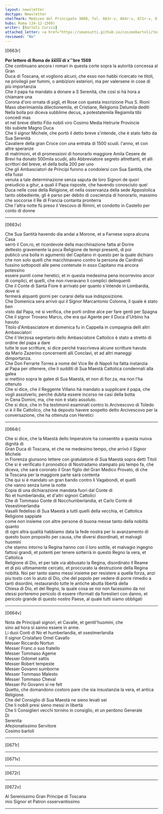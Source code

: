 ```yaml
---
layout: newsletter
doctype: Newsletter
shelfmark: Mediceo del Principato 3080, fol. 663r-v, 664r-v, 671r-v, 672r-v
hubs: Roma (24-12-1569)
writer: [Bartoli Curzio]
attached_letter: <a href="https://smansutti.github.io/cosimobartoli/texts/2979_119/">2979_119</a>
reviewed: "No"
---
```


[0663r]  
  
  
<strong>Per lettere di Roma de x̅x̅i̅i̅i̅i̅ di x⁀bre 1569</strong>  
Che continuano ancora i romari in questa corte sopra la autorità concessa al Gran  
Duca di Toscana, et vogliono alcuni, che esso non habbi ricercato ne titoli,  
ne privilegii per fummi, o ambizioni esteriori, ma per valersene in cose di  
più importanzia  
Che il papa ha mandato a donare a S Serenità, che così si hà hora a chiamare una  
Corona d'oro ornata di pigli, et Rose con questa inscrizione Pius S. Rioni  
Maxo oberimiamila dilectionemila, et Cristiane, Religionis Delumila dediti  
Nella bolla poi diceva subblime decus, a potestatemila Regiamila tibi concedi mas  
et nel breve diletto Filio nobili viro Cosimo Media Hetrurie Provincie  
tibi subiete Magno Duca  
Che il signor Michele, che portò il detto breve s'intende, che è stato fatto da Sua Serenità  
Cavaliere della gran Croce con una entrata di 1500 scudi. l'anno, et con altre speranze  
di matrimoni, et di promessioni di honorarlo maggiore Amila Cesere de  
Brevi ha donato 500mila scudii, allo Abbreviatore segreto altrettanti, et alli  
scrittori del breve, et della bolla 200 per uno  
Che gli Ambasciatori de Principi furono a condolersi con Sua Santità, che ella fussi  
venuta a tale determinazione senza saputa de loro Signori de quori  
preiudicio a gitur, a quali il Papa risposte, che havendo conosciuto quel  
Duca nelle cose della Religione, et nella osservanza della sede Appostolica  
tanto obbediente, gli è parso per debito di coscienzia di honorarlo, massimo  
che soccorse il Re di Francia contanta pronterra  
Che l'altra notte fù preso il Vescovo di Rimini, et condotto in Castello per  
conto di donne  
  
---  

[0663v]  
  
  
Che Sua Santità havendo dia andai a Morone, et a Farnese sopra alcuna Casa  
serrò il Con.ro, et ricordevole della macchinazione fatta al Dorire  
dettesto gravemente la poca Religione de tempi presenti, di poi  
publicò una bolla in agumento del Capitano in questo per la quale dichiaro  
che non solo quelli che macchinavano contro la persona de Cardinali  
fussino sottoposti alle pene contenute in esso Capitano ma ancora potessino  
essere puniti come heretici, et in questa medesima pena incorrevino ancor  
di complici, et quelli, che non riveravano li complici delinquenti  
Che il Conte di Santa Fiore è arrivato per quanto s'intende in Lombardia, dove si  
fermerà alquanti giorni per curarsi della sua indisposizione.  
Che Domenica sera arrivò qui il Signor Marcantonio Colonna, il quale è stato ben  
visto dal Papa, né si verifica, che porti ordine alce per fare genti per Spagna  
Che il signor Trovano Marco, che era qui Agente per il Duca d'Urbino ha havuto  
Titolo d'Ambasciatore et domenica fu in Cappella in compagnia delli altri Ambasciatori  
Che il Verzosa segretario dello Ambasciatore Cattolico è stato a stretto di ordine del papa a dare  
tutte le sue scritture, si dice perché trascriveva alcune scritture havute.  
da Mario Zazerino concernenti alli Conclavi, et ad altri maneggi dimportanza.  
Che Don Ferrarte Torres a nome del Vice Re di Napoli ha fatta instanzia  
al Papa per ottenere, che li sudditi di Sua Maestà Cattolica condennati alla galea  
si mettino sopra le galee di Sua Maestà, et non di fior.za, ma non l'ha ottenuto  
Che si dice, che il Reggente Villano hà mandato a supplicare il papa, che  
vogli assolverlo, perché dubita essere incorso ne casi della botta  
in Cena Domini, ma, che non è stato assoluto.  
Che si dice, che in fra testimonii esaminati contro lo Arcivescovo di Toledo  
vi è il Re Cattolico, che hà deposto havere sospetto detto Arcivescovo per la  
conversazione, che ha ottenuta con Heretici  
  
---  

[0664r]  
  
  
Che si dice, che la Maestà dello Imperatore ha consentito a questa nuova dignità di  
Gran Duca di Toscana, et che ne medesimo tempo, che arrivò il Signor Michele  
in Fiorenza giunsono lettere con gratulatorie di Sua Maestà sopra detti Titoli  
Che si è verificato il pronostico di Nostradamo stampato più tempo fa, che  
diceva, che sarà coronato il Gran figlio del Gran Medico Provato, di che  
la Toscana per la maggiore parte sarà contenta  
Che qui si è mandato un gran bando contro li Vagabondi, et quelli  
che vanno senza lume la notte  
Copia di una dichiarazione mandata fuori dal Conte di  
No et humberlandia, et d'altri signori Cattolici  
Che di Tommaso Conte di Nocchumberlandia, et Carlo Conte di Vesestimerlandia  
Vasalli fedelissi di Sua Maestà a tutti quelli della vecchia, et Cattolica Religione sappiate  
come non insieme con altre persone di buona messe tanto della nobiltà quanto  
di ogni altra qualità habbiamo data la fede nostra per lo avanzamento di  
questo buon proposito per causa, che diversi disordinati, et malvagli huomini  
che stanno intorno la Regina hanno con il loro sottile, et malvagio ingegno  
fattosi grandi, et potenti per tenere sotterrà in questo Regno la vera, et Cattolica  
Religione di Dio, et per tale via abbusato la Regina, disordinato il Reame  
et di più ultimamente cercato, et proccurato la destruzione della Regina  
nobiltà. Noi per tanto siamo messi insieme per resistere a quella forza, anzi  
piu tosto con lo aiuto di Dio, che del popolo per vedere di porre rimedio a  
tanti disordini, restaurando tutte le antiche abutta libertà della  
Chiesa di Dio, et del Regno, la quale cosa se noi non facessimo da noi  
stessi porteremo pericolo di essere riformati da forestieri con danno, et  
pericolo grande di questo nostro Paese, al quale tutti siamo obbligati  
  
---  

[0664v]  
  
  
Nota de Principali signori, et Cavalle, et gentil'huomini, che  
sino ad hora si sanno essere in arme.  
Li duoi Conti di No et humberlandia, et ssestmerlandia  
Il signor Cristafaro Omel Cavallo  
Messer Riccardo Nortun  
Messer Franc.o suo fratello  
Messer Tommaso Ageme  
Messer Odomet sattis  
Messer Robert tempeste  
Messer Govanni sumborne  
Messer Tommaso Malesto  
Messer Tommaso Cheval  
Messer Po Govanni si ne felt  
Quetto, che domandono costoro pare che sia insustanzia la vera, et antica  
Religione.  
Che del Consiglio di Sua Maestà ne sieno levati sei  
Che li nobili presi sieno messi in libertà  
Che li Consiglieri vecchi tornino in consiglio, et un perdono Generale  
Di  
Serenita  
Afezionatissimo Servitore  
Cosimo bartoli  
  
---  

[0671r]  
  
  
  
---  

[0671v]  
  
  
  
---  

[0672r]  
  
  
  
---  

[0672v]  
  
  
Al Serenissimo Gran Principe di Toscana  
mio Signor et Patron osservantissimo  
  
---  

